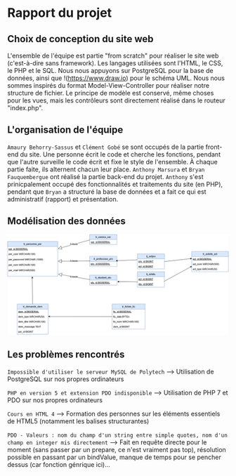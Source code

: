 # Rapport du projet
## Choix de conception du site web
L'ensemble de l'équipe est partie "from scratch" pour réaliser le site web (c'est-à-dire sans framework). Les langages utilisées sont l'HTML, le CSS, le PHP et le SQL. Nous nous appuyons sur PostgreSQL pour la base de données, ainsi que !(https://www.draw.io) pour le schéma UML.
Nous nous sommes inspirés du format Model-View-Controller pour réaliser notre structure de fichier. Le principe de modèle est conservé, même choses pour les vues, mais les contrôleurs sont directement réalisé dans le routeur "index.php".
## L'organisation de l'équipe
`Amaury Behorry-Sassus` et `Clément Gobé` se sont occupés de la partie front-end du site. Une personne écrit le code et cherche les fonctions, pendant que l'autre surveille le code écrit et fixe le style de l'ensemble. À chaque partie faite, ils alternent chacun leur place.
`Anthony Marsura` et `Bryan Fauquembergue` ont réalisé la partie back-end du projet. `Anthony` s'est prinicpalement occupé des fonctionnalités et traitements du site (en PHP), pendant que `Bryan` a structuré la base de données et a fait ce qui est administratif (rapport) et présentation.
## Modélisation des données
![Schéma UML de la base de données](https://raw.githubusercontent.com/AmauryBs/GCPP/master/BDD_Diagram.png)
## Les problèmes rencontrés
`Impossible d'utiliser le serveur MySQL de Polytech`
--> Utilisation de PostgreSQL sur nos propres ordinateurs

`PHP en version 5 et extension PDO indisponible`
--> Utilisation de PHP 7 et PDO sur nos propres ordinateurs

`Cours en HTML 4`
--> Formation des personnes sur les éléments essentiels de HTML5 (notamment les balises structurantes)

`PDO - Valeurs : nom du champ d'un string entre simple quotes, nom d'un champ en integer mis directement`
--> Fait en requête directe pour le moment (sans passer par un prepare, ce n'est vraiment pas top), résolution possible en passant par un bindValue, manque de temps pour se pencher dessus (car fonction génrique ici)...